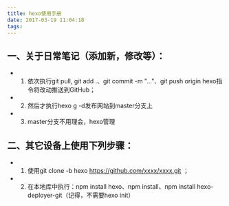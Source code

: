 ```yaml
---
title: hexo使用手册
date: 2017-03-19 11:04:18
tags:
---
```


## 一、关于日常笔记（添加新，修改等）：
+ 1. 依次执行git pull, git add .、git commit -m "..."、git push origin hexo指令将改动推送到GitHub；
+ 2. 然后才执行hexo g -d发布网站到master分支上 
+ 3. master分支不用理会，hexo管理   

## 二、其它设备上使用下列步骤：
+ 1. 使用git clone -b hexo https://github.com/xxxx/xxxx.git ；
+ 2. 在本地库中执行：npm install hexo、npm install、npm install hexo-deployer-git（记得，不需要hexo init）
